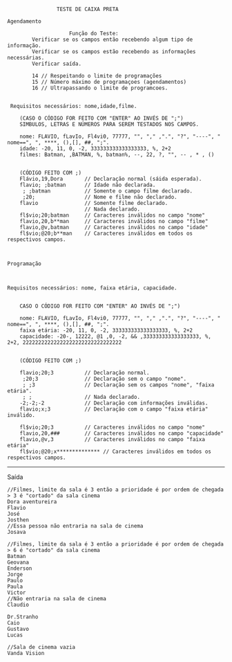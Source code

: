 


                    TESTE DE CAIXA PRETA

    Agendamento 

                        Função do Teste:
            Verificar se os campos então recebendo algum tipo de informação.
            Verificar se os campos estão recebendo as informações necessárias.
            Verificar saída.

            14 // Respeitando o limite de programações
            15 // Número máximo de programaçoes (agendamentos)
            16 // Ultrapassando o limite de programcoes.


     Requisitos necessários: nome,idade,filme.
            
        (CASO O CÓDIGO FOR FEITO COM "ENTER" AO INVÉS DE ";")
        SIMBULOS, LETRAS E NÚMEROS PARA SEREM TESTADOS NOS CAMPOS.

        nome: FLAVIO, fLavIo, Fl4vi0, 77777, "", "," ,".", "?", "----", " nome==", ", ****, (),[], ##, ";".  
        idade: -20, 11, 0, -2, 333333333333333333, %, 2+2
        filmes: Batman, ,BATMAN, %, batman%, --, 22, ?, "", -- , * , ()


        (CÓDIGO FEITO COM ;)
        Flávio,19,Dora       // Declaração normal (sáida esperada).
        flavio; ;batman      // Idade não declarada.
         ; ;batman           // Somente o campo filme declarado.
         ;20;                // Nome e filme não declarado.
        flavio               // Somente filme declarado.
                             // Nada declarado.
        fl$vio;20;batman     // Caracteres inválidos no campo "nome"    
        flavio,20,b**man     // Caracteres inválidos no campo "filme"
        flavio,@v,batman     // Caracteres inválidos no campo "idade"
        fl$vio;@20;b**man    // Caracteres inválidos em todos os respectivos campos.
                         


    Programação 



    Requisitos necessários: nome, faixa etária, capacidade.


        CASO O CÓDIGO FOR FEITO COM "ENTER" AO INVÉS DE ";")

        nome: FLAVIO, fLavIo, Fl4vi0, 77777, "", "," ,".", "?", "----", " nome==", ", ****, (),[], ##, ";".  
        faixa etária: -20, 11, 0, -2, 333333333333333333, %, 2+2
        capacidade: -20-, 12222, @1 ,0, -2, && ,333333333333333333, %, 2+2, 22222222222222222222222222222222
    

        (CÓDIGO FEITO COM ;)

        flavio;20;3          // Declaração normal.
         ;20;3               // Declaração sem o campo "nome".
         ; ;3                // Declaração sem os campos "nome", "faixa etária".
         ; ;                 // Nada declarado.
        -2;-2;-2             // Declaração com informações inválidas.
        flavio;x;3           // Declaração com o campo "faixa etária" inválido.

        fl$vio;20;3          // Caracteres inválidos no campo "nome"    
        flavio,20,###        // Caracteres inválidos no campo "capacidade"
        flavio,@v,3          // Caracteres inválidos no campo "faixa etária"
        fl$vio;@20;x************** // Caracteres inválidos em todos os respectivos campos.


--------------------------------------------------------------------------------------------------------------------


Saída

    //Filmes, limite da sala é 3 então a prioridade é por ordem de chegada > 3 é "cortado" da sala cinema
    Dora aventureira 
    Flavio
    José
    Josthen
    //Essa pessoa não entraria na sala de cinema
    Josava

    //Filmes, limite da sala é 3 então a prioridade é por ordem de chegada > 6 é "cortado" da sala cinema
    Batman
    Geovana
    Enderson
    Jorge
    Paulo
    Paula
    Victor
    //Não entraria na sala de cinema
    Claudio

    Dr.Stranho
    Caio
    Gustavo
    Lucas

    //Sala de cinema vazia
    Vanda Vision


